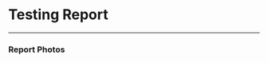 <h1>Testing Report</h1>
<hr>
<h3>Report Photos</h3>
<img href="https://github.com/Jaiwincr7/Assignment_CrossBrowser/assets/104194298/336a49d4-d534-4492-979f-037d1fb41ea6">
